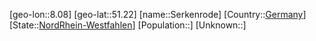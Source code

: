 ﻿---
location: [51.22,8.08]
type: City
tags:
- geo/City


SpocWebEntityId: 34213
isDeleted: false
confidential: public

---
[geo-lon::8.08]
[geo-lat::51.22]
[name::Serkenrode]
[Country::[Germany](geo/Continent/Europe/Germany.md)]
[State::[NordRhein-Westfahlen](NordRhein-Westfahlen)]
[Population::]
[Unknown::]

